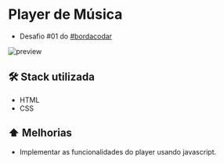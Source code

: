 # Player de Música
- Desafio #01 do [#bordacodar](https://boracodar.dev)

![preview](./github/preview.png)

## 🛠️ Stack utilizada
- HTML 
- CSS

## ⬆️ Melhorias
- Implementar as funcionalidades do player usando javascript.